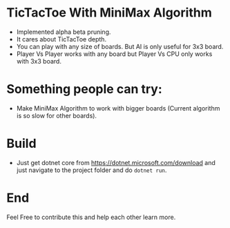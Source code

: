 # TicTacToe With MiniMax Algorithm

* Implemented alpha beta pruning.
* It cares about TicTacToe depth.
* You can play with any size of boards. But AI is only useful for 3x3 board.
* Player Vs Player works with any board but Player Vs CPU only works with 3x3 board.

# Something people can try:

* Make MiniMax Algorithm to work with bigger boards (Current algorithm is so slow for other boards).

# Build

* Just get dotnet core from https://dotnet.microsoft.com/download and just navigate to the project folder and do `dotnet run`.

# End

Feel Free to contribute this and help each other learn more.
